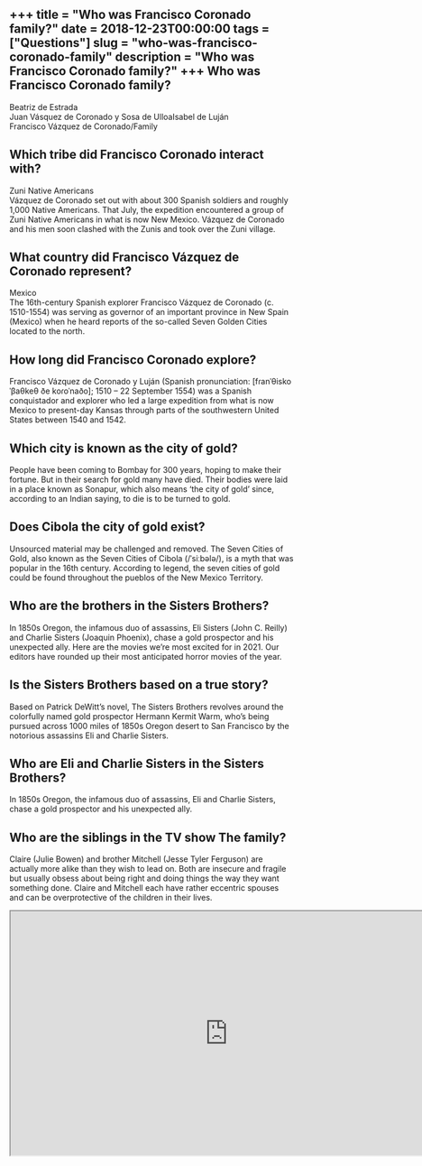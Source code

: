 +++
title = "Who was Francisco Coronado family?"
date = 2018-12-23T00:00:00
tags = ["Questions"]
slug = "who-was-francisco-coronado-family"
description = "Who was Francisco Coronado family?"
+++
Who was Francisco Coronado family?
----------------------------------

 Beatriz de Estrada  
Juan Vásquez de Coronado y Sosa de UlloaIsabel de Luján  
Francisco Vázquez de Coronado/Family

Which tribe did Francisco Coronado interact with?
-------------------------------------------------

Zuni Native Americans  
Vázquez de Coronado set out with about 300 Spanish soldiers and roughly 1,000 Native Americans. That July, the expedition encountered a group of Zuni Native Americans in what is now New Mexico. Vázquez de Coronado and his men soon clashed with the Zunis and took over the Zuni village.

What country did Francisco Vázquez de Coronado represent?
---------------------------------------------------------

Mexico  
The 16th-century Spanish explorer Francisco Vázquez de Coronado (c. 1510-1554) was serving as governor of an important province in New Spain (Mexico) when he heard reports of the so-called Seven Golden Cities located to the north.

How long did Francisco Coronado explore?
----------------------------------------

Francisco Vázquez de Coronado y Luján (Spanish pronunciation: \[fɾanˈθisko ˈβaθkeθ ðe koɾoˈnaðo\]; 1510 – 22 September 1554) was a Spanish conquistador and explorer who led a large expedition from what is now Mexico to present-day Kansas through parts of the southwestern United States between 1540 and 1542.

Which city is known as the city of gold?
----------------------------------------

People have been coming to Bombay for 300 years, hoping to make their fortune. But in their search for gold many have died. Their bodies were laid in a place known as Sonapur, which also means ‘the city of gold’ since, according to an Indian saying, to die is to be turned to gold.

Does Cibola the city of gold exist?
-----------------------------------

Unsourced material may be challenged and removed. The Seven Cities of Gold, also known as the Seven Cities of Cibola (/ˈsiːbələ/), is a myth that was popular in the 16th century. According to legend, the seven cities of gold could be found throughout the pueblos of the New Mexico Territory.

Who are the brothers in the Sisters Brothers?
---------------------------------------------

In 1850s Oregon, the infamous duo of assassins, Eli Sisters (John C. Reilly) and Charlie Sisters (Joaquin Phoenix), chase a gold prospector and his unexpected ally. Here are the movies we’re most excited for in 2021. Our editors have rounded up their most anticipated horror movies of the year.

Is the Sisters Brothers based on a true story?
----------------------------------------------

Based on Patrick DeWitt’s novel, The Sisters Brothers revolves around the colorfully named gold prospector Hermann Kermit Warm, who’s being pursued across 1000 miles of 1850s Oregon desert to San Francisco by the notorious assassins Eli and Charlie Sisters.

Who are Eli and Charlie Sisters in the Sisters Brothers?
--------------------------------------------------------

In 1850s Oregon, the infamous duo of assassins, Eli and Charlie Sisters, chase a gold prospector and his unexpected ally.

Who are the siblings in the TV show The family?
-----------------------------------------------

Claire (Julie Bowen) and brother Mitchell (Jesse Tyler Ferguson) are actually more alike than they wish to lead on. Both are insecure and fragile but usually obsess about being right and doing things the way they want something done. Claire and Mitchell each have rather eccentric spouses and can be overprotective of the children in their lives.

<iframe allow="accelerometer; autoplay; clipboard-write; encrypted-media; gyroscope; picture-in-picture" allowfullscreen="" class="__youtube_prefs__  epyt-is-override  no-lazyload" data-no-lazy="1" data-origheight="433" data-origwidth="770" data-skipgform_ajax_framebjll="" height="433" id="_ytid_30294" loading="lazy" src="https://www.youtube.com/embed/YgjL5ka2jcs?enablejsapi=1&autoplay=0&cc_load_policy=0&cc_lang_pref=&iv_load_policy=1&loop=0&modestbranding=0&rel=1&fs=1&playsinline=0&autohide=2&theme=dark&color=red&controls=1&" title="YouTube player" width="770"></iframe>
